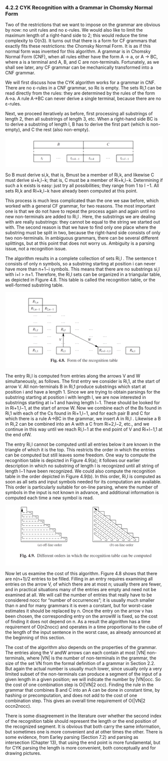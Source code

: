 ### 4.2.2 CYK Recognition with a Grammar in Chomsky Normal Form

Two of the restrictions that we want to impose on the grammar are obvious by now: no unit rules and no ε-rules. We would also like to limit the maximum length of a right-hand side to 2; this would reduce the time complexity to O(n3). It turns out that there is a form for CF grammars that exactly fits these restrictions: the Chomsky Normal Form. It is as if this normal form was invented for this algorithm. A grammar is in Chomsky Normal Form (CNF), when all rules either have the form A → a, or A → BC, where a is a terminal and A, B, and C are non-terminals. Fortunately, as we shall see later, any CF grammar can be mechanically transformed into a CNF grammar.

We will first discuss how the CYK algorithm works for a grammar in CNF. There are no ε-rules in a CNF grammar, so Rε is empty. The sets Ri,1 can be read directly from the rules: they are determined by the rules of the form A→a. A rule A→BC can never derive a single terminal, because there are no ε-rules.

Next, we proceed iteratively as before, first processing all substrings of length 2, then all substrings of length 3, etc. When a right-hand side BC is to derive a substring of length l, B has to derive the first part (which is non-empty), and C the rest (also non-empty).

![图1](../../img/4.2.2_1.png)

So B must derive si,k, that is, Bmust be a member of Ri,k, and likewise C must derive si+k,l−k; that is, C must be a member of Ri+k,l−k. Determining if such a k exists is easy: just try all possibilities; they range from 1 to l −1. All sets Ri,k and Ri+k,l−k have already been computed at this point.

This process is much less complicated than the one we saw before, which worked with a general CF grammar, for two reasons. The most important one is that we do not have to repeat the process again and again until no new non-terminals are added to Ri,l . Here, the substrings we are dealing with are really substrings: they cannot be equal to the string we started out with. The second reason is that we have to find only one place where the substring must be split in two, because the right-hand side consists of only two non-terminals. In ambiguous grammars, there can be several different splittings, but at this point that does not worry us. Ambiguity is a parsing issue, not a recognition issue.

The algorithm results in a complete collection of sets Ri,l . The sentence t consists of only n symbols, so a substring starting at position i can never have more than n+1−i symbols. This means that there are no substrings si,l with i+l > n+1. Therefore, the Ri,l sets can be organized in a triangular table, as depicted in Figure 4.8. This table is called the recognition table, or the well-formed substring table.

![图1](../../img/4.2.2_2-Fig.4.8.png)

The entry Ri,l is computed from entries along the arrows V and W simultaneously, as follows. The first entry we consider is Ri,1, at the start of arrow V. All non-terminals B in Ri,1 produce substrings which start at position i and have a length 1. Since we are trying to obtain parsings for the substring starting at position i with length l, we are now interested in substrings starting at i+1 and having length l−1. These should be looked for in Ri+1,l−1, at the start of arrow W. Now we combine each of the Bs found in Ri,1 with each of the Cs found in Ri+1,l−1, and for each pair B and C for which there is a rule A→BC in the grammar, we insert A in Ri,l . Likewise a B in Ri,2 can be combined into an A with a C from Ri+2,l−2, etc., and we continue in this way until we reach Ri,l−1 at the end point of V and Ri+l−1,1 at the end ofW.

The entry Ri,l cannot be computed until all entries below it are known in the triangle of which it is the top. This restricts the order in which the entries can be computed but still leaves some freedom. One way to compute the recognition table is depicted in Figure 4.9(a); it follows our earlier description in which no substring of length l is recognized until all string of length l−1 have been recognized. We could also compute the recognition table in the order depicted in Figure 4.9(b). In this order, Ri,l is computed as soon as all sets and input symbols needed for its computation are available. This order is particularly suitable for on-line parsing, where the number of symbols in the input is not known in advance, and additional information is computed each time a new symbol is read.

![图1](../../img/4.2.2_3-Fig.4.9.png)

Now let us examine the cost of this algorithm. Figure 4.8 shows that there are n(n+1)/2 entries to be filled. Filling in an entry requires examining all entries on the arrow V, of which there are at most n; usually there are fewer, and in practical situations many of the entries are empty and need not be examined at all. We will call the number of entries that really have to be considered nocc for “number of occurrences”; it is usually much smaller than n and for many grammars it is even a constant, but for worst-case estimates it should be replaced by n. Once the entry on the arrow v has been chosen, the corresponding entry on the arrowW is fixed, so the cost of finding it does not depend on n. As a result the algorithm has a time requirement of O(n2nocc) and operates in a time proportional to the cube of the length of the input sentence in the worst case, as already announced at the beginning of this section.

The cost of the algorithm also depends on the properties of the grammar. The entries along the V andW arrows can each contain at most |VN| non-terminals, where |VN| is the number of non-terminals in the grammar, the size of the set VN from the formal definition of a grammar in Section 2.2. But again the actual number is usually much lower, since usually only a very limited subset of the non-terminals can produce a segment of the input of a given length in a given position; we will indicate the number by |VN|occ. So the cost of one combination step is O(|VN|2 occ). Finding the rule in the grammar that combines B and C into an A can be done in constant time, by hashing or precomputation, and does not add to the cost of one combination step. This gives an overall time requirement of O(|VN|2 occn2nocc).

There is some disagreement in the literature over whether the second index of the recognition table should represent the length or the end position of the recognized segment. It is obvious that both carry the same information, but sometimes one is more convenient and at other times the other. There is some evidence, from Earley parsing (Section 7.2) and parsing as intersection (Chapter 13), that using the end point is more fundamental, but for CYK parsing the length is more convenient, both conceptually and for drawing pictures.